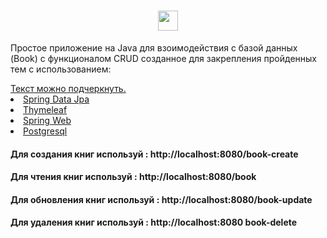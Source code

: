 <h1 align="center"> 
<img src="https://github.com/blackcater/blackcater/raw/main/images/Hi.gif" height="32"/></h1>
<p>Простое приложение на Java для взоимодействия с базой данных (Book) с функционалом CRUD созданное для закрепления пройденных тем с использованием: </p>
<ins>Текст можно подчеркнуть.</ins> 
    <a href="https://mvnrepository.com/artifact/org.springframework.data/spring-data-jpa/3.0.1">  <li>Spring Data Jpa </li></a>
    <a href="https://mvnrepository.com/artifact/org.thymeleaf/thymeleaf-spring5/3.1.1.RELEASE">  <li>Thymeleaf </li></a>
    <a href="https://mvnrepository.com/artifact/org.springframework/spring-web/6.0.4">  <li>Spring Web </li></a>
    <a href="https://mvnrepository.com/artifact/org.postgresql/postgresql/42.5.2">  <li>Postgresql </li></a>
   <h4 <ins> Для создания книг используй : http://localhost:8080/book-create</ins>
   <h4 <ins> Для чтения книг используй : http://localhost:8080/book</ins>
   <h4 <ins> Для обновления книг используй : http://localhost:8080/book-update</ins>
   <h4 <ins> Для удаления книг используй : http://localhost:8080 book-delete</ins>


